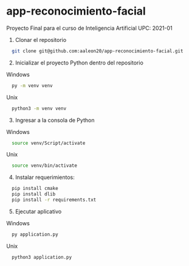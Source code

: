 # app-reconocimiento-facial
Proyecto Final para el curso de Inteligencia Artificial UPC: 2021-01

1. Clonar el repositorio

```bash
  git clone git@github.com:aaleon20/app-reconocimiento-facial.git
```

2. Inicializar el proyecto Python dentro del repositorio

Windows
```bash
  py -m venv venv
```

Unix
```bash
  python3 -m venv venv
```
3. Ingresar a la consola de Python

Windows
```bash
  source venv/Script/activate
```

Unix
```bash
  source venv/bin/activate
```

4. Instalar requerimientos:

```bash
  pip install cmake      
  pip install dlib
  pip install -r requirements.txt 
```

5. Ejecutar aplicativo

Windows
```bash
  py application.py
```

Unix
```bash
  python3 application.py
```
